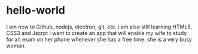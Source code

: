 # hello-world
I am new to Github, nodejs, electron, git, etc.
 i am also still learning HTML5, CSS3 and Jscrpt
 i want to create an app that will enable my wife to study for an exam on her phone whenever she has a free time. she is a very busy woman.
